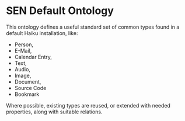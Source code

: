 # SEN Default Ontology

This ontology defines a useful standard set of common types found in a default Haiku installation, like:
* Person,
* E-Mail,
* Calendar Entry,
* Text,
* Audio,
* Image,
* Document,
* Source Code
* Bookmark

Where possible, existing types are reused, or extended with needed properties, along with suitable relations.
